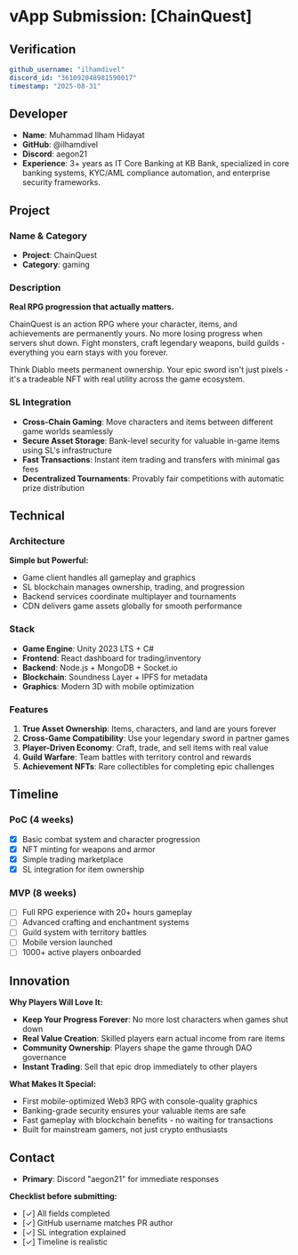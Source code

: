 # vApp Submission: [ChainQuest]

## Verification
```yaml
github_username: "ilhamdivel"
discord_id: "361092048981590017"
timestamp: "2025-08-31"
```

## Developer
- **Name**: Muhammad Ilham Hidayat
- **GitHub**: @ilhamdivel
- **Discord**: aegon21
- **Experience**: 3+ years as  IT Core Banking at KB Bank, specialized in core banking systems,
  KYC/AML compliance automation, and enterprise security frameworks.

## Project

### Name & Category
- **Project**: ChainQuest
- **Category**: gaming

### Description
**Real RPG progression that actually matters.**

ChainQuest is an action RPG where your character, items, and achievements are permanently yours. No more losing progress when servers shut down. Fight monsters, craft legendary weapons, build guilds - everything you earn stays with you forever.

Think Diablo meets permanent ownership. Your epic sword isn't just pixels - it's a tradeable NFT with real utility across the game ecosystem.

### SL Integration
- **Cross-Chain Gaming**: Move characters and items between different game worlds seamlessly
- **Secure Asset Storage**: Bank-level security for valuable in-game items using SL's infrastructure
- **Fast Transactions**: Instant item trading and transfers with minimal gas fees
- **Decentralized Tournaments**: Provably fair competitions with automatic prize distribution

## Technical

### Architecture
**Simple but Powerful:**
- Game client handles all gameplay and graphics
- SL blockchain manages ownership, trading, and progression
- Backend services coordinate multiplayer and tournaments
- CDN delivers game assets globally for smooth performance

### Stack
- **Game Engine**: Unity 2023 LTS + C#
- **Frontend**: React dashboard for trading/inventory
- **Backend**: Node.js + MongoDB + Socket.io
- **Blockchain**: Soundness Layer + IPFS for metadata
- **Graphics**: Modern 3D with mobile optimization

### Features
1. **True Asset Ownership**: Items, characters, and land are yours forever
2. **Cross-Game Compatibility**: Use your legendary sword in partner games
3. **Player-Driven Economy**: Craft, trade, and sell items with real value
4. **Guild Warfare**: Team battles with territory control and rewards
5. **Achievement NFTs**: Rare collectibles for completing epic challenges

## Timeline

### PoC (4 weeks)
- [x] Basic combat system and character progression
- [x] NFT minting for weapons and armor
- [x] Simple trading marketplace
- [x] SL integration for item ownership

### MVP (8 weeks)
- [ ] Full RPG experience with 20+ hours gameplay
- [ ] Advanced crafting and enchantment systems
- [ ] Guild system with territory battles
- [ ] Mobile version launched
- [ ] 1000+ active players onboarded

## Innovation

**Why Players Will Love It:**
- **Keep Your Progress Forever**: No more lost characters when games shut down
- **Real Value Creation**: Skilled players earn actual income from rare items
- **Community Ownership**: Players shape the game through DAO governance
- **Instant Trading**: Sell that epic drop immediately to other players

**What Makes It Special:**
- First mobile-optimized Web3 RPG with console-quality graphics
- Banking-grade security ensures your valuable items are safe
- Fast gameplay with blockchain benefits - no waiting for transactions
- Built for mainstream gamers, not just crypto enthusiasts

## Contact
- **Primary**: Discord "aegon21" for immediate responses

**Checklist before submitting:**
- [✓] All fields completed
- [✓] GitHub username matches PR author  
- [✓] SL integration explained
- [✓] Timeline is realistic
